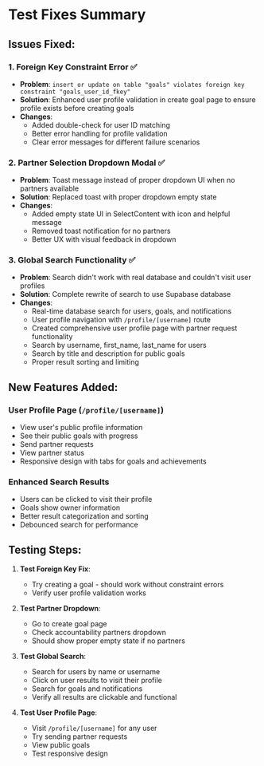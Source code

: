 # Test Fixes Summary

## Issues Fixed:

### 1. Foreign Key Constraint Error ✅
- **Problem**: `insert or update on table "goals" violates foreign key constraint "goals_user_id_fkey"`
- **Solution**: Enhanced user profile validation in create goal page to ensure profile exists before creating goals
- **Changes**: 
  - Added double-check for user ID matching
  - Better error handling for profile validation
  - Clear error messages for different failure scenarios

### 2. Partner Selection Dropdown Modal ✅
- **Problem**: Toast message instead of proper dropdown UI when no partners available
- **Solution**: Replaced toast with proper dropdown empty state
- **Changes**:
  - Added empty state UI in SelectContent with icon and helpful message
  - Removed toast notification for no partners
  - Better UX with visual feedback in dropdown

### 3. Global Search Functionality ✅
- **Problem**: Search didn't work with real database and couldn't visit user profiles
- **Solution**: Complete rewrite of search to use Supabase database
- **Changes**:
  - Real-time database search for users, goals, and notifications
  - User profile navigation with `/profile/[username]` route
  - Created comprehensive user profile page with partner request functionality
  - Search by username, first_name, last_name for users
  - Search by title and description for public goals
  - Proper result sorting and limiting

## New Features Added:

### User Profile Page (`/profile/[username]`)
- View user's public profile information
- See their public goals with progress
- Send partner requests
- View partner status
- Responsive design with tabs for goals and achievements

### Enhanced Search Results
- Users can be clicked to visit their profile
- Goals show owner information
- Better result categorization and sorting
- Debounced search for performance

## Testing Steps:

1. **Test Foreign Key Fix**:
   - Try creating a goal - should work without constraint errors
   - Verify user profile validation works

2. **Test Partner Dropdown**:
   - Go to create goal page
   - Check accountability partners dropdown
   - Should show proper empty state if no partners

3. **Test Global Search**:
   - Search for users by name or username
   - Click on user results to visit their profile
   - Search for goals and notifications
   - Verify all results are clickable and functional

4. **Test User Profile Page**:
   - Visit `/profile/[username]` for any user
   - Try sending partner requests
   - View public goals
   - Test responsive design